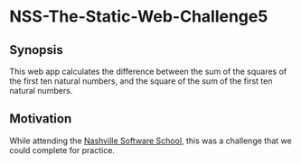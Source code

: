 # NSS-The-Static-Web-Challenge5
## Synopsis
This web app calculates the difference between the sum of the squares of the first ten natural numbers, and the square of the sum of the first ten natural numbers.
## Motivation
While attending the [Nashville Software School](http://nashvillesoftwareschool.com/), this was a challenge that we could complete for practice.